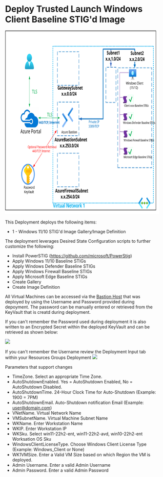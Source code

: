 # Deploy Trusted Launch Windows Client Baseline STIG'd Image
<img src="./x_Images/TrustedLaunchWindowsClientSTIGBaseline.svg" height="600" width="800"/>

This Deployment deploys the following items:

- 1 - Windows 11/10 STIG'd Image Gallery/Image Definition

The deployment leverages Desired State Configuration scripts to further customize the following:

- Install PowerSTIG (https://github.com/microsoft/PowerStig)
- Apply Windows 11/10 Baseline STIGs
- Apply Windows Defender Baseline STIGs
- Apply Windows Firewall Baseline STIGs
- Apply Microsoft Edge Baseline STIGs
- Create Gallery
- Create Image Definition

All Virtual Machines can be accessed via the [Bastion Host](https://docs.microsoft.com/en-us/azure/bastion/bastion-overview) that was deployed by using the Username and Password provided during depoyment.  The password can be manually entered or retrieved from the KeyVault that is creatd during deployment.

If you can't remember the Password used during deployment it is also written to an Encrypted Secret within the deployed KeyVault and can be retrieved as shown below:

<img src="./x_Images/DeploymentPassword.png" width="600"/>

If you can't remember the Username review the Deployment Input tab within your Resources Groups Deployment
<img src="./x_Images/DeploymentUsername.png" width="300"/>

Parameters that support changes
- TimeZone.  Select an appropriate Time Zone.
- AutoShutdownEnabled.  Yes = AutoShutdown Enabled, No = AutoShutdown Disabled.
- AutoShutdownTime.  24-Hour Clock Time for Auto-Shutdown (Example: 1900 = 7PM)
- AutoShutdownEmail.  Auto-Shutdown notification Email (Example:  user@domain.com)
- VNetName.  Virtual Network Name
- VMSubnetName.  Virtual Machine Subnet Name
- WKName.  Enter Workstation Name
- WKIP.  Enter Workstation IP
- WKSku.  Select win11-22h2-ent, win11-22h2-avd, win10-22h2-ent Worksation OS Sku
- WindowsClientLicenseType.  Choose Windows Client License Type (Example:  Windows_Client or None)
- WK1VMSize.  Enter a Valid VM Size based on which Region the VM is deployed.
- Admin Username.  Enter a valid Admin Username
- Admin Password.  Enter a valid Admin Password